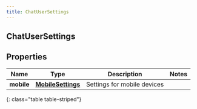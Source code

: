 ```yaml
---
title: ChatUserSettings
---
```

## ChatUserSettings

## Properties

|Name | Type | Description | Notes|
|------------ | ------------- | ------------- | -------------|
| **mobile** | [**MobileSettings**](MobileSettings.html) | Settings for mobile devices | |
{: class="table table-striped"}


